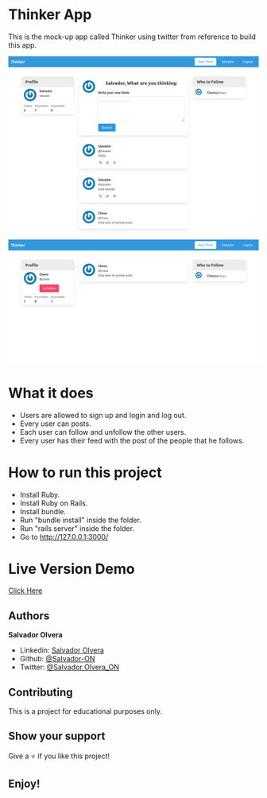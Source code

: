 # Thinker App

This is the mock-up app called Thinker using twitter from reference to build this app.

![](app/assets/images/sshot1.png)
![](app/assets/images/sshot2.png)

# What it does

- Users are allowed to sign up and login and log out.
- Every user can posts.
- Each user can follow and unfollow the other users.
- Every user has their feed with the post of the people that he follows.


# How to run this project

- Install Ruby.
- Install Ruby on Rails.
- Install bundle.
- Run "bundle install" inside the folder.
- Run "rails server" inside the folder.
- Go to http://127.0.0.1:3000/

# Live Version Demo
[Click Here](https://intense-springs-41438.herokuapp.com/users/sign_in)


## Authors

**Salvador Olvera**
- Linkedin: [Salvador Olvera](https://www.linkedin.com/in/salvador-olvera-n)
- Github: [@Salvador-ON](https://github.com/Salvador-ON)
- Twitter: [@Salvador Olvera_ON](https://twitter.com/Salvador_ON) 

## Contributing

This is a project for educational purposes only.

## Show your support

Give a ⭐️ if you like this project!

## Enjoy!
